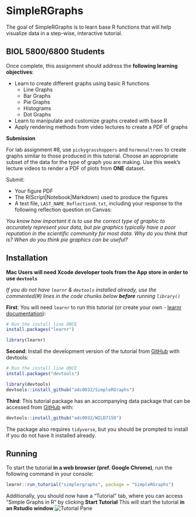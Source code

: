
<!-- README.md is generated from README.Rmd. Please edit that file -->

# SimpleRGraphs

<!-- badges: start -->
<!-- badges: end -->

The goal of SimpleRGraphs is to learn base R functions that will help
visualize data in a step-wise, interactive tutorial.

## BIOL 5800/6800 Students

Once complete, this assignment should address the **following learning
objectives**:

-   Learn to create different graphs using basic R functions
    -   Line Graphs
    -   Bar Graphs
    -   Pie Graphs
    -   Histograms
    -   Dot Graphs
-   Learn to manipulate and customize graphs created with base R
-   Apply rendering methods from video lectures to create a PDF of
    graphs

**Submission**

For lab assignment \#8, use `pickygrasshoppers` and `hormonaltrees` to
create graphs similar to those produced in this tutorial. Choose an
appropriate subset of the data for the type of graph you are making. Use
this week’s lecture videos to render a PDF of plots from **ONE**
dataset.

Submit:

-   Your figure PDF
-   The R(Script\|Notebook\|Markdown) used to produce the figures
-   A text file, `LAST_NAME_Reflection8.txt`, including your response to
    the following reflection question on Canvas:

*You know how important it is to use the correct type of graphic to
accurately represent your data, but pie graphics typically have a poor
reputation in the scientific community for most data. Why do you think
that is? When do you think pie graphics can be useful?*

## Installation

**Mac Users will need Xcode developer tools from the App store in order
to use `devtools`**

*If you do not have `learnr` & `devtools` installed already, use the
commented(\#) lines in the code chunks below **before** running
`library()`*

**First**: You will need `learnr` to run this tutorial (or create your
own - [learnr
documentation](https://rstudio.github.io/learnr/index.html)):

``` r
# Run the install line ONCE
install.packages("learnr")

library(learnr)
```

**Second**: Install the development version of the tutorial from
[GitHub](https://github.com/) with devtools:

``` r
# Run the install line ONCE
install.packages("devtools")

library(devtools)
devtools::install_github("adc0032/SimpleRGraphs")
```

**Third**: This tutorial package has an accompanying data package that
can be accessed from [GitHub](https://github.com/) with:

``` r
devtools::install_github("adc0032/WILD7150")
```

The package also requires `tidyverse`, but you should be prompted to
install if you do not have it installed already.

## Running

To start the tutorial **in a web browser (pref. Google Chrome)**, run
the following command in your console:

``` r
learnr::run_tutorial("simplergraphs", package = "SimpleRGraphs")
```

Additionally, you should now have a “Tutorial” tab, where you can access
“Simple Graphs in R” by clicking **Start Tutorial** This will start the
tutorial **in an Rstudio window** ![Tutorial
Pane](images/tutorialpane.png)
